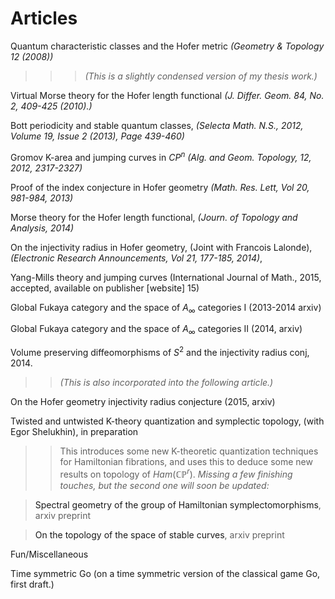 <STYLE>
<!--
A{text-decoration:none}
-->
</STYLE>

# Articles 

[Quantum characteristic classes and the Hofer metric][1]
*(Geometry & Topology 12 (2008))*

> > >*(This is a slightly condensed version of my
thesis work.)*

[Virtual Morse theory for the Hofer length functional][2] *(J.
Differ. Geom. 84, No. 2, 409-425 (2010).)*

[Bott periodicity and stable quantum classes][3], *(Selecta Math.
N.S., 2012, Volume 19, Issue 2 (2013), Page 439-460)*

[Gromov K-area and jumping curves in $CP^n$][4]  *(Alg. and Geom.
Topology, 12, 2012, 2317-2327)*


[Proof of the index conjecture in Hofer geometry][7] *(Math. Res.
Lett, Vol 20, 981-984, 2013)*

[Morse theory for the Hofer length functional][8], *(Journ. of
Topology and Analysis,  2014)*

[On the injectivity radius in Hofer geometry][10], (Joint with
Francois Lalonde), *(Electronic Research Announcements, Vol 21, 177-185, 2014)*,  

[Yang-Mills theory and jumping curves][9] (International Journal of Math.,
2015, accepted, available on publisher [website] [15]) 

[Global Fukaya category and the space of $A_\infty$ categories I][5]
(2013-2014 arxiv)

[Global Fukaya category and the space of $A_\infty$ categories
II][6] (2014, arxiv)

[Volume preserving diffeomorphisms of $S^2$ and the injectivity
radius conj][11], 2014. 

> > *(This is also incorporated into the following article.)*

[On the Hofer geometry injectivity radius conjecture][16] (2015, arxiv)

Twisted and untwisted K-theory quantization and symplectic topology, (with Egor Shelukhin), in
preparation
> > This introduces some new K-theoretic quantization techniques for  Hamiltonian fibrations, and uses this to deduce some new results on topology of $Ham (\mathbb {CP} ^r )$.
*Missing a few finishing touches, but the second one will soon be
updated:*

> [Spectral geometry of the group of Hamiltonian
symplectomorphisms][12], arxiv preprint

> [On the topology of the space of stable curves][13], arxiv preprint

Fun/Miscellaneous

[Time symmetric Go][14] (on a time symmetric version of the
classical game Go, first draft.)

[1]: http://arxiv.org/pdf/0709.4510.pdf
[2]:
https://docs.google.com/file/d/0B1BCuxjt683fbnVpaTNrUEQxeVk/edit
[3]: http://arxiv.org/pdf/0912.2948.pdf
[4]: http://front.math.ucdavis.edu/1006.4383
[5]: http://arxiv.org/abs/1307.3991
[6]: http://arxiv.org/pdf/1408.3250.pdf
[7]: http://arxiv.org/abs/1204.3098
[8]: http://arxiv.org/abs/1308.3456
[9]: http://arxiv.org/abs/1312.0928
[10]: http://www.aimsciences.org/journals/doIpChk.jsp?paperID=10672&mode=full
[11]: http://arxiv.org/pdf/1409.3975.pdf
[12]:
https://docs.google.com/file/d/0B1BCuxjt683fNGtVc3Y3OG9TMTA/edit
[13]:
https://docs.google.com/file/d/0B1BCuxjt683fSkNHdjA4QXJwSm8/edit 
[14]:
https://docs.google.com/fileview?id=0B1BCuxjt683fMTg4ZWIyMWEtN2IxZC00NDE1LThlODItNGJlMGEyNzI3ZTYx&hl=en&authkey=CMiCxt4I
[16]: https://www.dropbox.com/s/s3afox5fg29n0yx/injectivityfixed.pdf?dl=0 
[15]: http:\\www.worldscientific.com\doi\pdf\10.1142\S0129167X15500299?src=recsys 
